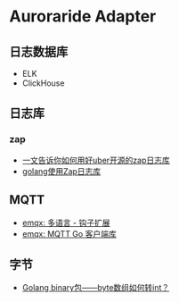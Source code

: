 # Auroraride Adapter

## 日志数据库

- ELK
- ClickHouse

## 日志库

### zap

- [一文告诉你如何用好uber开源的zap日志库](https://tonybai.com/2021/07/14/uber-zap-advanced-usage/)
- [golang使用Zap日志库](https://zhuanlan.zhihu.com/p/371547318)

## MQTT

- [emqx: 多语言 - 钩子扩展](https://www.emqx.io/docs/zh/v5.0/advanced/lang-exhook.html)
- [emqx: MQTT Go 客户端库](https://www.emqx.io/docs/zh/v5.0/development/go.html)

## 字节

- [Golang binary包——byte数组如何转int？](https://studygolang.com/articles/1122)